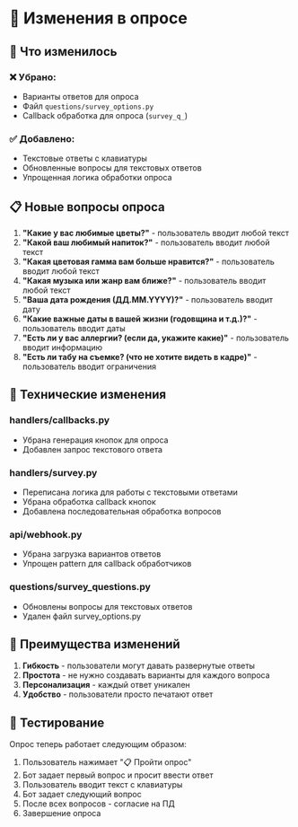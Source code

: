 # 📝 Изменения в опросе

## 🔄 Что изменилось

### ❌ Убрано:
- Варианты ответов для опроса
- Файл `questions/survey_options.py`
- Callback обработка для опроса (`survey_q_`)

### ✅ Добавлено:
- Текстовые ответы с клавиатуры
- Обновленные вопросы для текстовых ответов
- Упрощенная логика обработки опроса

## 📋 Новые вопросы опроса

1. **"Какие у вас любимые цветы?"** - пользователь вводит любой текст
2. **"Какой ваш любимый напиток?"** - пользователь вводит любой текст
3. **"Какая цветовая гамма вам больше нравится?"** - пользователь вводит любой текст
4. **"Какая музыка или жанр вам ближе?"** - пользователь вводит любой текст
5. **"Ваша дата рождения (ДД.MM.YYYY)?"** - пользователь вводит дату
6. **"Какие важные даты в вашей жизни (годовщина и т.д.)?"** - пользователь вводит даты
7. **"Есть ли у вас аллергии? (если да, укажите какие)"** - пользователь вводит информацию
8. **"Есть ли табу на съемке? (что не хотите видеть в кадре)"** - пользователь вводит ограничения

## 🔧 Технические изменения

### handlers/callbacks.py
- Убрана генерация кнопок для опроса
- Добавлен запрос текстового ответа

### handlers/survey.py
- Переписана логика для работы с текстовыми ответами
- Убрана обработка callback кнопок
- Добавлена последовательная обработка вопросов

### api/webhook.py
- Убрана загрузка вариантов ответов
- Упрощен pattern для callback обработчиков

### questions/survey_questions.py
- Обновлены вопросы для текстовых ответов
- Удален файл survey_options.py

## 🎯 Преимущества изменений

1. **Гибкость** - пользователи могут давать развернутые ответы
2. **Простота** - не нужно создавать варианты для каждого вопроса
3. **Персонализация** - каждый ответ уникален
4. **Удобство** - пользователи просто печатают ответ

## 🧪 Тестирование

Опрос теперь работает следующим образом:
1. Пользователь нажимает "📋 Пройти опрос"
2. Бот задает первый вопрос и просит ввести ответ
3. Пользователь вводит текст с клавиатуры
4. Бот задает следующий вопрос
5. После всех вопросов - согласие на ПД
6. Завершение опроса 